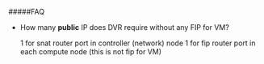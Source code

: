 #####FAQ

* How many **public** IP does DVR require without any FIP for VM?

    1 for snat router port in controller (network) node
    1 for fip router port in each compute node (this is not fip for VM) 